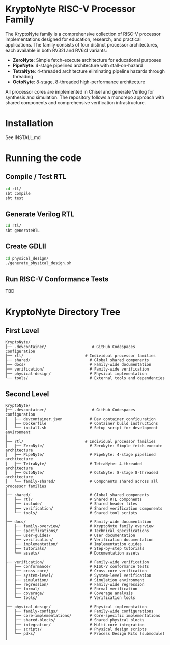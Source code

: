 # KryptoNyte RISC-V Processor Family

The KryptoNyte family is a comprehensive collection of RISC-V processor implementations designed for education, research, and practical applications. The family consists of four distinct processor architectures, each available in both RV32I and RV64I variants:

- **ZeroNyte**: Simple fetch-execute architecture for educational purposes
- **PipeNyte**: 4-stage pipelined architecture with stall-on-hazard
- **TetraNyte**: 4-threaded architecture eliminating pipeline hazards through threading
- **OctoNyte**: 8-stage, 8-threaded high-performance architecture

All processor cores are implemented in Chisel and generate Verilog for synthesis and simulation. The repository follows a monorepo approach with shared components and comprehensive verification infrastructure.

# Installation
See INSTALL.md

# Running the code
## Compile / Test RTL
```bash
cd rtl/
sbt compile
sbt test
```

## Generate Verilog RTL
```bash
cd rtl/
sbt generateRTL
```

## Create GDLII
```bash
cd physical_design/
./generate_physical_design.sh
```

## Run RISC-V Conformance Tests
TBD

# KryptoNyte Directory Tree

## First Level
```
KryptoNyte/
├── .devcontainer/                    # GitHub Codespaces configuration
├── rtl/                           # Individual processor families
├── shared/                          # Global shared components
├── docs/                            # Family-wide documentation
├── verification/                    # Family-wide verification
├── physical-design/                 # Physical implementation
└── tools/                           # External tools and dependencies
```

## Second Level
```
KryptoNyte/
├── .devcontainer/                    # GitHub Codespaces configuration
│   ├── devcontainer.json            # Dev container configuration
│   ├── Dockerfile                   # Container build instructions
│   └── install.sh                   # Setup script for development environment
│
├── rtl/                           # Individual processor families
│   ├── ZeroNyte/                    # ZeroNyte: Simple fetch-execute architecture
│   ├── PipeNyte/                    # PipeNyte: 4-stage pipelined architecture
│   ├── TetraNyte/                   # TetraNyte: 4-threaded architecture
│   ├── OctoNyte/                    # OctoNyte: 8-stage 8-threaded architecture
│   └── family-shared/               # Components shared across all processor families
│
├── shared/                          # Global shared components
│   ├── rtl/                         # Shared RTL components
│   ├── include/                     # Shared header files
│   ├── verification/                # Shared verification components
│   └── tools/                       # Shared tool scripts
│
├── docs/                            # Family-wide documentation
│   ├── family-overview/             # KryptoNyte family overview
│   ├── specifications/              # Technical specifications
│   ├── user-guides/                 # User documentation
│   ├── verification/                # Verification documentation
│   ├── implementation/              # Implementation guides
│   ├── tutorials/                   # Step-by-step tutorials
│   └── assets/                      # Documentation assets
│
├── verification/                    # Family-wide verification
│   ├── conformance/                 # RISC-V conformance tests
│   ├── cross-core/                  # Cross-core verification
│   ├── system-level/                # System-level verification
│   ├── simulation/                  # Simulation environment
│   ├── regression/                  # Family-wide regression
│   ├── formal/                      # Formal verification
│   ├── coverage/                    # Coverage analysis
│   └── tools/                       # Verification tools
│
├── physical-design/                 # Physical implementation
│   ├── family-configs/              # Family-wide configurations
│   ├── core-implementations/        # Core-specific implementations
│   ├── shared-blocks/               # Shared physical blocks
│   ├── integration/                 # Multi-core integration
│   ├── scripts/                     # Physical design scripts
│   └── pdks/                        # Process Design Kits (submodule)
│

